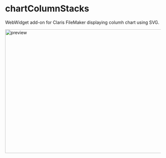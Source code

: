 # chartColumnStacks
WebWidget add-on for Claris FileMaker displaying columh chart using SVG.

<img width="600" height="400" alt="preview" src="https://github.com/user-attachments/assets/9fe0c9ce-d2ac-47df-b092-c3b1d161d9bc" />
